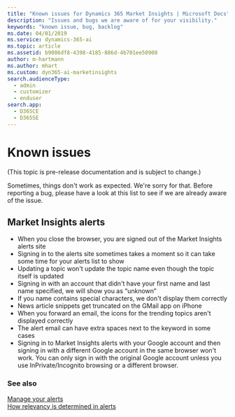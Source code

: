 ```yaml
---
title: "Known issues for Dynamics 365 Market Insights | Microsoft Docs"
description: "Issues and bugs we are aware of for your visibility."
keywords: "known issue, bug, backlog"
ms.date: 04/01/2019
ms.service: dynamics-365-ai
ms.topic: article
ms.assetid: b9086df8-4398-4185-886d-4b701ee50908
author: m-hartmann
ms.author: mhart
ms.custom: dyn365-ai-marketinsights
search.audienceType: 
  - admin
  - customizer
  - enduser
search.app: 
  - D365CE
  - D365SE
---
```


# Known issues

(This topic is pre-release documentation and is subject to change.)

Sometimes, things don't work as expected. We're sorry for that. Before reporting a bug, please have a look at this list to see if we are already aware of the issue. 

## Market Insights alerts

- When you close the browser, you are signed out of the Market Insights alerts site
- Signing in to the alerts site sometimes takes a moment so it can take some time for your alerts list to show
- Updating a topic won't update the topic name even though the topic itself is updated
- Signing in with an account that didn't have your first name and last name specified, we will show you as “unknown”
- If you name contains special characters, we don't display them correctly
- News article snippets get truncated on the GMail app on iPhone
- When you forward an email, the icons for the trending topics aren't displayed correctly
- The alert email can have extra spaces next to the keyword in some cases
- Signing in to Market Insights alerts with your Google account and then signing in with a different Google account in the same browser won't work. You can only sign in with the original Google account unless you use InPrivate/Incognito browsing or a different browser.

### See also

[Manage your alerts](alerts-management.md)    
[How relevancy is determined in alerts](alerts-data-science.md)
